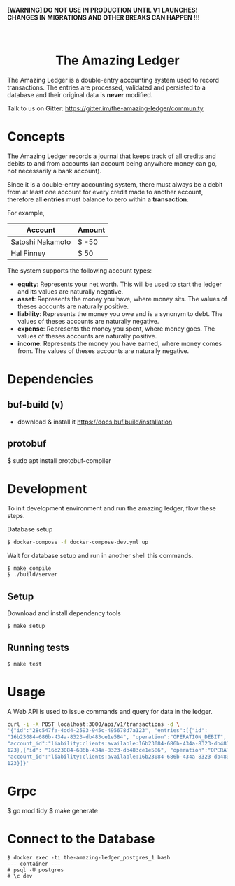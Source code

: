 <b>[WARNING] DO NOT USE IN PRODUCTION UNTIL V1 LAUNCHES! CHANGES IN MIGRATIONS AND OTHER BREAKS CAN HAPPEN !!!</b>

<h1 align="center">
  <br>
  The Amazing Ledger
</h1>

The Amazing Ledger is a double-entry accounting system used to record transactions. The entries are processed, validated and persisted to a database and their original data is **never** modified.

Talk to us on Gitter: https://gitter.im/the-amazing-ledger/community

# Concepts

The Amazing Ledger records a journal that keeps track of all credits and debits to and from accounts (an account being anywhere money can go, not necessarily a bank account).

Since it is a double-entry accounting system, there must always be a debit from at least one account for every credit made to another account, therefore all **entries** must balance to zero within a **transaction**.

For example,

| Account          | Amount |
|------------------|--------|
| Satoshi Nakamoto | $ -50  |
| Hal Finney       | $ 50   |

The system supports the following account types:
- **equity**: Represents your net worth. This will be used to start the ledger and its values are naturally negative.
- **asset**: Represents the money you have, where money sits. The values of theses accounts are naturally positive.
- **liability**: Represents the money you owe and is a synonym to debt. The values of theses accounts are naturally negative.
- **expense**: Represents the money you spent, where money goes. The values of theses accounts are naturally positive.
- **income**: Represents the money you have earned, where money comes from. The values of theses accounts are naturally negative.

# Dependencies
## buf-build (v)
- download & install it
https://docs.buf.build/installation

## protobuf
$ sudo apt install protobuf-compiler

# Development

To init development environment and run the amazing ledger, flow these steps.

Database setup

```bash
$ docker-compose -f docker-compose-dev.yml up
```

Wait for database setup and run in another shell this commands.

```bash
$ make compile
$ ./build/server
```

## Setup

Download and install dependency tools

```bash
$ make setup
```

## Running tests

```bash
$ make test
```

# Usage

A Web API is used to issue commands and query for data in the ledger.

```bash
curl -i -X POST localhost:3000/api/v1/transactions -d \
'{"id":"28c547fa-4dd4-2593-945c-495678d7a123", "entries":[{"id":
"16b23084-686b-434a-8323-db483ce1e584", "operation":"OPERATION_DEBIT",
"account_id":"liability:clients:available:16b23084-686b-434a-8323-db483ce1e589", "version": 0, "amount":
123},{"id": "16b23084-686b-434a-8323-db483ce1e586", "operation":"OPERATION_CREDIT",
"account_id":"liability:clients:available:16b23084-686b-434a-8323-db483ce1e581", "version": 0, "amount":
123}]}'
```

# Grpc
$ go mod tidy
$ make generate

# Connect to the Database
```
$ docker exec -ti the-amazing-ledger_postgres_1 bash
--- container ---
# psql -U postgres
# \c dev
```